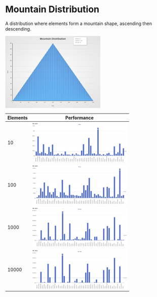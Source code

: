 # Mountain Distribution

A distribution where elements form a mountain shape, ascending then descending.

[<img src="../../images/distribution/Mountain.svg" width="300" alt="Mountain Distribution">](../../images/distribution/Mountain.svg)

| Elements | Performance                                                                                                                                                              |
| -------- | ------------------------------------------------------------------------------------------------------------------------------------------------------------------------ |
| 10       | [<img src="../../images/perf/distribution/Mountain_cat_a_series_s_10$_bars.svg" width="300">](../../images/perf/distribution/Mountain_cat_a_series_s_10$_bars.svg)       |
| 100      | [<img src="../../images/perf/distribution/Mountain_cat_a_series_s_100$_bars.svg" width="300">](../../images/perf/distribution/Mountain_cat_a_series_s_100$_bars.svg)     |
| 1000     | [<img src="../../images/perf/distribution/Mountain_cat_a_series_s_1000$_bars.svg" width="300">](../../images/perf/distribution/Mountain_cat_a_series_s_1000$_bars.svg)   |
| 10000    | [<img src="../../images/perf/distribution/Mountain_cat_a_series_s_10000$_bars.svg" width="300">](../../images/perf/distribution/Mountain_cat_a_series_s_10000$_bars.svg) |